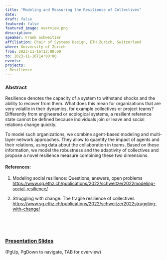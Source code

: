 ```yaml
---
title: "Modeling and Measuring the Resilience of Collectives"
date:
draft: false
featured: false
featured_image: overview.png
description:
speaker: Frank Schweitzer 
affiliation: Chair of Systems Design, ETH Zurich, Switzerland
where: University of Zurich
from: 2023-11-16T12:00:00
to: 2023-11-16T14:00:00
events:
projects:
- Resilience
---
```


### Abstract

Resilience denotes the capacity of a system to withstand shocks and the ability to recover from them.
What does this mean for organizations that are very volatile in their dynamics, for example collectives or project teams? Differently from engineered or ecological systems, a resilient reference state cannot be defined because individuals join or leave and social relations change quickly. 

To model such organizations, we combine agent-based modeling and multi-layer network approaches.
They allow to quantify the impact of agents and their relations, using data about the collaboration in teams. Based on these information, we model the robustness and the adaptivity of collectives and  propose a novel resilience measure combining these two dimensions.

#### References:

1. Modeling social resilience: Questions, answers, open problems
   https://www.sg.ethz.ch/publications/2022/schweitzer2022modeling-social-resilience/

2. Struggling with change: The fragile resilience of collectives
   https://www.sg.ethz.ch/publications/2022/schweitzer2022struggling-with-change/

&nbsp;

&nbsp;


### [Presentation Slides](Presentation-Schweitzer.html)<br>
(PgUp, PgDown to navigate, TAB for overview)

